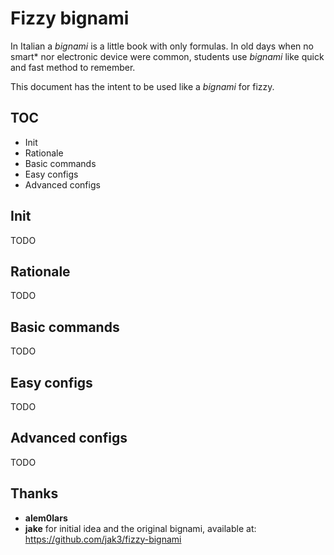 # Fizzy bignami

In Italian a *bignami* is a little book with only formulas. In old days when no
smart* nor electronic device were common, students use *bignami* like quick and
fast method to remember.

This document has the intent to be used like a *bignami* for fizzy.

## TOC

* Init
* Rationale
* Basic commands
* Easy configs
* Advanced configs

## Init

TODO

## Rationale

TODO

## Basic commands

TODO

## Easy configs

TODO

## Advanced configs

TODO

## Thanks

* **alem0lars**
* **jake**
  for initial idea and the original bignami,
  available at: https://github.com/jak3/fizzy-bignami
